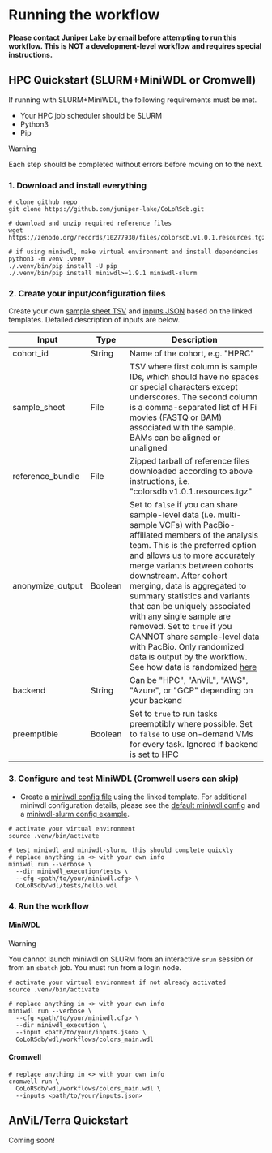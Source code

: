 # Running the workflow

**Please [contact Juniper Lake by email](mailto:jlake@pacificbiosciences.com) before attempting to run this workflow. This is NOT a development-level workflow and requires special instructions.**

## HPC Quickstart (SLURM+MiniWDL or Cromwell)

If running with SLURM+MiniWDL, the following requirements must be met.

- Your HPC job scheduler should be SLURM
- Python3
- Pip

> [!WARNING]
> Each step should be completed without errors before moving on to the next.

### 1. Download and install everything

```
# clone github repo
git clone https://github.com/juniper-lake/CoLoRSdb.git

# download and unzip required reference files
wget https://zenodo.org/records/10277930/files/colorsdb.v1.0.1.resources.tgz

# if using miniwdl, make virtual environment and install dependencies
python3 -m venv .venv
./.venv/bin/pip install -U pip
./.venv/bin/pip install miniwdl>=1.9.1 miniwdl-slurm
```

### 2. Create your input/configuration files

Create your own [sample sheet TSV](templates/sample_sheet.tsv) and [inputs JSON](templates/input_template.json) based on the linked templates. Detailed description of inputs are below.

| Input | Type | Description |
| --- | --- | --- |
| cohort_id | String | Name of the cohort, e.g. "HPRC" |
| sample_sheet | File | TSV where first column is sample IDs, which should have no spaces or special characters except underscores. The second column is a comma-separated list of HiFi movies (FASTQ or BAM) associated with the sample. BAMs can be aligned or unaligned |
| reference_bundle | File | Zipped tarball of reference files downloaded according to above instructions, i.e. "colorsdb.v1.0.1.resources.tgz" |
| anonymize_output | Boolean | Set to `false` if you can share sample-level data (i.e. multi-sample VCFs) with PacBio-affiliated members of the analysis team. This is the preferred option and allows us to more accurately merge variants between cohorts downstream. After cohort merging, data is aggregated to summary statistics and variants that can be uniquely associated with any single sample are removed. Set to `true` if you CANNOT share sample-level data with PacBio. Only randomized data is output by the workflow. See how data is randomized [here](images/anonymize_output_example.png) |
| backend | String | Can be "HPC", "AnViL", "AWS", "Azure", or "GCP" depending on your backend |
| preemptible | Boolean | Set to `true` to run tasks preemptibly where possible. Set to `false` to use on-demand VMs for every task. Ignored if backend is set to HPC |

### 3. Configure and test MiniWDL (Cromwell users can skip)

- Create a [miniwdl config file](templates/miniwdl.cfg) using the linked template. For additional miniwdl configuration details, please see the [default miniwdl config](https://github.com/chanzuckerberg/miniwdl/blob/main/WDL/runtime/config_templates/default.cfg) and a [miniwdl-slurm config example](https://github.com/miniwdl-ext/miniwdl-slurm#configuration).

```
# activate your virtual environment
source .venv/bin/activate

# test miniwdl and miniwdl-slurm, this should complete quickly
# replace anything in <> with your own info
miniwdl run --verbose \
  --dir miniwdl_execution/tests \
  --cfg <path/to/your/miniwdl.cfg> \
  CoLoRSdb/wdl/tests/hello.wdl
```

### 4. Run the workflow

#### MiniWDL

> [!WARNING]
> You cannot launch miniwdl on SLURM from an interactive `srun` session or from an `sbatch` job. You must run from a login node.

```
# activate your virtual environment if not already activated
source .venv/bin/activate

# replace anything in <> with your own info
miniwdl run --verbose \
  --cfg <path/to/your/miniwdl.cfg> \
  --dir miniwdl_execution \
  --input <path/to/your/inputs.json> \
  CoLoRSdb/wdl/workflows/colors_main.wdl
```

#### Cromwell

```
# replace anything in <> with your own info
cromwell run \
  CoLoRSdb/wdl/workflows/colors_main.wdl \
  --inputs <path/to/your/inputs.json>
```

## AnViL/Terra Quickstart

Coming soon!

  <!-- "colors_main.backend": "AnVIL",
  "colors_main.preemptible": true,
  "colors_main.zones": "us-central1-a us-central1-c us-central1-b us-central1-f" -->
